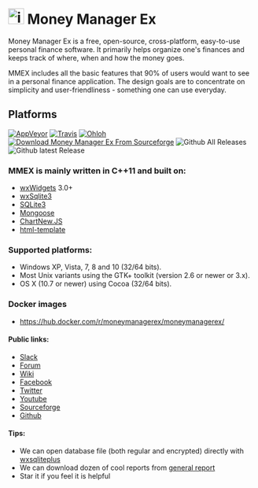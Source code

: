 [<img src="https://raw.githubusercontent.com/moneymanagerex/moneymanagerex/master/resources/mmexlogo.png" alt="img text"  width="32" height="32"/>](http://moneymanagerex.org) Money Manager Ex
===============

Money Manager Ex is a free, open-source, cross-platform, easy-to-use personal 
finance software. It primarily helps organize one's finances and keeps track 
of where, when and how the money goes.

MMEX includes all the basic features that 90% of users would want to see in a
personal finance application. The design goals are to concentrate on simplicity
and user-friendliness - something one can use everyday.

Platforms
---------

[![AppVeyor](https://img.shields.io/appveyor/ci/guanlisheng/moneymanagerex/master.svg?label=Windows)](https://ci.appveyor.com/project/guanlisheng/moneymanagerex)
[![Travis](https://img.shields.io/travis/moneymanagerex/moneymanagerex/master.svg?label=Linux/macOS)](http://travis-ci.org/moneymanagerex/moneymanagerex)
[![Ohloh](http://www.ohloh.net/p/moneymanagerex/widgets/project_thin_badge.gif)](https://www.ohloh.net/p/moneymanagerex)
[![Download Money Manager Ex From Sourceforge](https://img.shields.io/sourceforge/dm/moneymanagerex.svg?label=Sourceforge)](https://sourceforge.net/projects/moneymanagerex/files/latest/download)
![Github All Releases](https://img.shields.io/github/downloads/moneymanagerex/moneymanagerex/total.svg?label=GithubAllReleases)
![Github latest Release](https://img.shields.io/github/downloads/moneymanagerex/moneymanagerex/latest/total.svg?label=GithubLatestRelease)


### MMEX is mainly written in C++11 and built on:
* [wxWidgets](http://wxwidgets.org/) 3.0+
* [wxSqlite3](https://github.com/utelle/wxsqlite3)
* [SQLite3](http://sqlite.org/)
* [Mongoose](https://www.cesanta.com/)
* [ChartNew.JS](https://github.com/FVANCOP/ChartNew.js)
* [html-template](https://github.com/moneymanagerex/html-template)

### Supported platforms:
- Windows XP, Vista, 7, 8 and 10 (32/64 bits).
- Most Unix variants using the GTK+ toolkit (version 2.6 or newer or 3.x).
- OS X (10.7 or newer) using Cocoa (32/64 bits).

### Docker images
* https://hub.docker.com/r/moneymanagerex/moneymanagerex/

#### Public links:
* [Slack](http://moneymanagerex.slack.com)
* [Forum](http://forum.moneymanagerex.org)
* [Wiki](https://sourceforge.net/p/moneymanagerex/wiki/mmex)
* [Facebook](https://www.facebook.com/MoneyManagerEx)
* [Twitter](https://twitter.com/moneymanagerex)
* [Youtube](https://www.youtube.com/channel/UCAqVC0fOt6C5OnGv_DzE0wg)
* [Sourceforge](https://sourceforge.net/p/moneymanagerex)
* [Github](https://github.com/moneymanagerex)

#### Tips: 
* We can open database file (both regular and encrypted) directly with [wxsqliteplus](https://github.com/guanlisheng/wxsqliteplus)
* We can download dozen of cool reports from [general report](https://github.com/moneymanagerex/general-reports)
* Star it if you feel it is helpful
